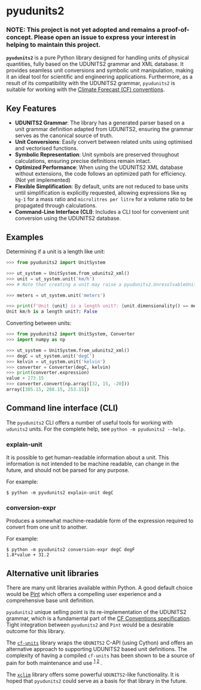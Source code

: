 # pyudunits2

### NOTE: This project is not yet adopted and remains a proof-of-concept. Please open an issue to express your interest in helping to maintain this project.

**`pyudunits2`** is a pure Python library designed for handling units of physical
quantities, fully based on the UDUNITS2 grammar and XML database.
It provides seamless unit conversions and symbolic unit manipulation, making
it an ideal tool for scientific and engineering applications.
Furthermore, as a result of its compatibility with the UDUNITS2 grammar,
`pyudunits2` is  suitable for working with the
[Climate Forecast (CF) conventions][CF Conventions].


## Key Features

- **UDUNITS2 Grammar**: The library has a generated parser based on a unit
  grammar definition adapted from UDUNITS2, ensuring the grammar serves as the
  canonical source of truth.
- **Unit Conversions**: Easily convert between related units using optimised and
  vectorised functions.
- **Symbolic Representation**: Unit symbols are preserved throughout
  calculations, ensuring precise definitions remain intact.
- **Optimized Performance**: When using the UDUNITS2 XML database without
  extensions, the code follows an optimized path for efficiency. (Not yet implemented)
- **Flexible Simplification**: By default, units are not reduced to base units
  until simplification is explicitly requested, allowing expressions like
  `mg kg-1` for a mass ratio and `microlitres per litre` for a volume ratio to
  be propagated through calculations.
- **Command-Line Interface (CLI)**: Includes a CLI tool for convenient unit
  conversion using the UDUNITS2 database.

## Examples

Determining if a unit is a length like unit:

```python
>>> from pyudunits2 import UnitSystem

>>> ut_system = UnitSystem.from_udunits2_xml()
>>> unit = ut_system.unit('km/h')
>>> # Note that creating a unit may raise a pyudunits2.UnresolvableUnitException

>>> meters = ut_system.unit('meters')

>>> print(f'Unit {unit} is a length unit?: {unit.dimensionality() == meters.dimensionality()}')
Unit km/h is a length unit?: False
```

Converting between units:

```python
>>> from pyudunits2 import UnitSystem, Converter
>>> import numpy as np

>>> ut_system = UnitSystem.from_udunits2_xml()
>>> degC = ut_system.unit('degC')
>>> kelvin = ut_system.unit('kelvin')
>>> converter = Converter(degC, kelvin)
>>> print(converter.expression)
value + 273.15
>>> converter.convert(np.array([32, 15, -20]))
array([305.15, 288.15, 253.15])
```

## Command line interface (CLI)

The `pyudunits2` CLI offers a number of useful tools for working with `udunits2`
units. For the complete help, see `python -m pyudunits2 --help`.

### explain-unit

It is possible to get human-readable information about a unit.
This information is not intended to be machine readable, can change in the
future, and should not be parsed for any purpose.

For example:

```
$ python -m pyudunits2 explain-unit degC
```


### conversion-expr

Produces a somewhat machine-readable form of the expression required to convert
from one unit to another.

For example:

```
$ python -m pyudunits2 conversion-expr degC degF
1.8*value + 31.2
```


## Alternative unit libraries

There are many unit libraries available within Python. A good default choice
would be [Pint](https://pint.readthedocs.io/en/stable/) which offers a
compelling user experience and a comprehensive base unit definition.

`pyudunits2` unique selling point is its re-implementation of the UDUNITS2
grammar, which is a fundamental part of the
[CF Conventions specification][CF Conventions]. Tight integration between
`pyudunits2` and `Pint` would be a desirable outcome for this library.

The [`cf-units`][cf-units] library wraps the `UDUNITS2` C-API (using Cython)
and offers an alternative approach to supporting UDUNITS2 based unit
definitions. The complexity of having a compiled `cf-units` has been shown to
be a source of pain for both maintenance and use <sup>
[1](https://github.com/SciTools/cf-units/issues/446)
[2](https://github.com/ioos/compliance-checker/pull/1094)
</sup>.  

The [`xclim`](https://github.com/Ouranosinc/xclim) library offers some powerful
`UDUNITS2`-like functionality. It is hoped that `pyudunits2` could serve as a
basis for that library in the future.


[CF Conventions]: https://cfconventions.org/
[cf-units]: https://github.com/SciTools/cf-units